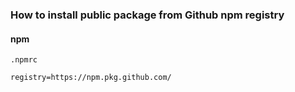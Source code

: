 ### How to install public package from Github npm registry  
#### npm  
```.npmrc```
```
registry=https://npm.pkg.github.com/
```